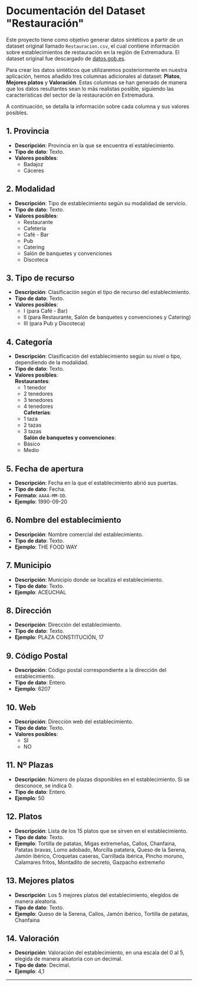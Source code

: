 # Documentación del Dataset "Restauración"

Este proyecto tiene como objetivo generar datos sintéticos a partir de un dataset original llamado `Restauracion.csv`, el cual contiene información sobre establecimientos de restauración en la región de Extremadura. El dataset original fue descargado de [datos.gob.es](https://datos.gob.es/es/catalogo/a11002926-establecimientos-de-restauracion-en-extremadura).

Para crear los datos sintéticos que utilizaremos posteriormente en nuestra aplicación, hemos añadido tres columnas adicionales al dataset: **Platos**, **Mejores platos** y **Valoración**. Estas columnas se han generado de manera que los datos resultantes sean lo más realistas posible, siguiendo las características del sector de la restauración en Extremadura.

A continuación, se detalla la información sobre cada columna y sus valores posibles.

## 1. **Provincia**
- **Descripción**: Provincia en la que se encuentra el establecimiento.
- **Tipo de dato**: Texto.
- **Valores posibles**:  
  - Badajoz  
  - Cáceres

## 2. **Modalidad**
- **Descripción**: Tipo de establecimiento según su modalidad de servicio.
- **Tipo de dato**: Texto.
- **Valores posibles**:  
  - Restaurante  
  - Cafetería  
  - Café - Bar  
  - Pub  
  - Catering  
  - Salón de banquetes y convenciones  
  - Discoteca  

## 3. **Tipo de recurso**
- **Descripción**: Clasificación según el tipo de recurso del establecimiento.
- **Tipo de dato**: Texto.
- **Valores posibles**:  
  - I (para Café - Bar)  
  - II (para Restaurante, Salón de banquetes y convenciones y Catering)  
  - III (para Pub y Discoteca)  

## 4. **Categoría**
- **Descripción**: Clasificación del establecimiento según su nivel o tipo, dependiendo de la modalidad.
- **Tipo de dato**: Texto.
- **Valores posibles**:  
  **Restaurantes**:  
  - 1 tenedor  
  - 2 tenedores  
  - 3 tenedores  
  - 4 tenedores  
  **Cafeterías**:  
  - 1 taza  
  - 2 tazas  
  - 3 tazas  
  **Salón de banquetes y convenciones**:  
  - Básico  
  - Medio  

## 5. **Fecha de apertura**
- **Descripción**: Fecha en la que el establecimiento abrió sus puertas.
- **Tipo de dato**: Fecha.
- **Formato**: `AAAA-MM-DD`.
- **Ejemplo**: 1990-09-20

## 6. **Nombre del establecimiento**
- **Descripción**: Nombre comercial del establecimiento.
- **Tipo de dato**: Texto.
- **Ejemplo**: THE FOOD WAY

## 7. **Municipio**
- **Descripción**: Municipio donde se localiza el establecimiento.
- **Tipo de dato**: Texto.
- **Ejemplo**: ACEUCHAL

## 8. **Dirección**
- **Descripción**: Dirección del establecimiento.
- **Tipo de dato**: Texto.
- **Ejemplo**: PLAZA CONSTITUCIÓN, 17

## 9. **Código Postal**
- **Descripción**: Código postal correspondiente a la dirección del establecimiento.
- **Tipo de dato**: Entero.
- **Ejemplo**: 6207

## 10. **Web**
- **Descripción**: Dirección web del establecimiento.
- **Tipo de dato**: Texto.
- **Valores posibles**:  
  - SI  
  - NO

## 11. **Nº Plazas**
- **Descripción**: Número de plazas disponibles en el establecimiento. Si se desconoce, se indica 0.
- **Tipo de dato**: Entero.
- **Ejemplo**: 50

## 12. **Platos**
- **Descripción**: Lista de los 15 platos que se sirven en el establecimiento.
- **Tipo de dato**: Texto.
- **Ejemplo**: Tortilla de patatas, Migas extremeñas, Callos, Chanfaina, Patatas bravas, Lomo adobado, Morcilla patatera, Queso de la Serena, Jamón ibérico, Croquetas caseras, Carrillada ibérica, Pincho moruno, Calamares fritos, Montadito de secreto, Gazpacho extremeño

## 13. **Mejores platos**
- **Descripción**: Los 5 mejores platos del establecimiento, elegidos de manera aleatoria.
- **Tipo de dato**: Texto.
- **Ejemplo**: Queso de la Serena, Callos, Jamón ibérico, Tortilla de patatas, Chanfaina

## 14. **Valoración**
- **Descripción**: Valoración del establecimiento, en una escala del 0 al 5, elegida de manera aleatoria con un decimal.
- **Tipo de dato**: Decimal.
- **Ejemplo**: 4,1

---
